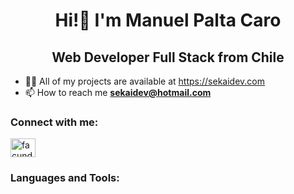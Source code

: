 <h1 align="center">Hi!👋 I'm Manuel Palta Caro</h1> 
<h2 align="center">Web Developer Full Stack from Chile</h2>

- 👨‍💻 All of my projects are available at https://sekaidev.com
- 📫 How to reach me **sekaidev@hotmail.com**

<h3 align="left">Connect with me:</h3>
<p align="left">
  <a href="https://linkedin.com/in/sekaidev" target="blank"><img align="center" src="https://raw.githubusercontent.com/rahuldkjain/github-profile-readme-generator/master/src/images/icons/Social/linked-in-alt.svg" alt="facundo-wehrli" height="30" width="40" /></a>
</p>
<h3 align="left">Languages and Tools:</h3>



<!--
**DSekai/DSekai** is a ✨ _special_ ✨ repository because its `README.md` (this file) appears on your GitHub profile.

Here are some ideas to get you started:

- 🔭 I’m currently working on ...
- 🌱 I’m currently learning ...
- 👯 I’m looking to collaborate on ...
- 🤔 I’m looking for help with ...
- 💬 Ask me about ...
- 📫 How to reach me: ...
- 😄 Pronouns: ...
- ⚡ Fun fact: ...
-->
